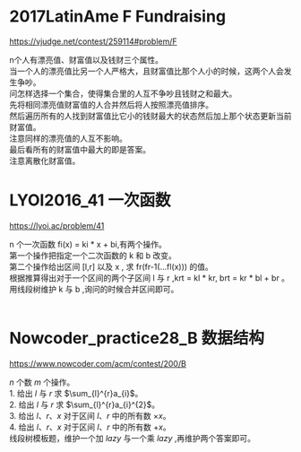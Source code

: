 # 2017LatinAme F Fundraising 
https://vjudge.net/contest/259114#problem/F

n个人有漂亮值、财富值以及钱财三个属性。  
当一个人的漂亮值比另一个人严格大，且财富值比那个人小的时候，这两个人会发生争吵。  
问怎样选择一个集合，使得集合里的人互不争吵且钱财之和最大。  
先将相同漂亮值财富值的人合并然后将人按照漂亮值排序。  
然后遍历所有的人找到财富值比它小的钱财最大的状态然后加上那个状态更新当前财富值。  
注意同样的漂亮值的人互不影响。  
最后看所有的财富值中最大的即是答案。  
注意离散化财富值。  

# LYOI2016_41 一次函数 
https://lyoi.ac/problem/41

n 个一次函数 fi(x) = ki * x + bi,有两个操作。  
第一个操作把指定一个二次函数的 k 和 b 改变。  
第二个操作给出区间 [l,r] 以及 x , 求 fr(fr-1(...fl(x))) 的值。  
根据推算得出对于一个区间的两个子区间 l 与 r ,krt = kl * kr, brt = kr * bl + br 。  
用线段树维护 k 与 b ,询问的时候合并区间即可。  
​​
# Nowcoder_practice28_B 数据结构
https://www.nowcoder.com/acm/contest/200/B

$n$ 个数 $m$ 个操作。  
$1.$ 给出 $l$ 与 $r$ 求 $\sum_{l}^{r}a_{i}$。  
$2.$ 给出 $l$ 与 $r$ 求 $\sum_{l}^{r}a_{i}^{2}$。  
$3.$ 给出 $l 、r、x$ 对于区间 $l、r$ 中的所有数 $\times x$。  
$4.$ 给出 $l 、r、x$ 对于区间 $l、r$ 中的所有数 $+ x$。  
线段树模板题，维护一个加 $lazy$ 与一个乘 $lazy$ ,再维护两个答案即可。